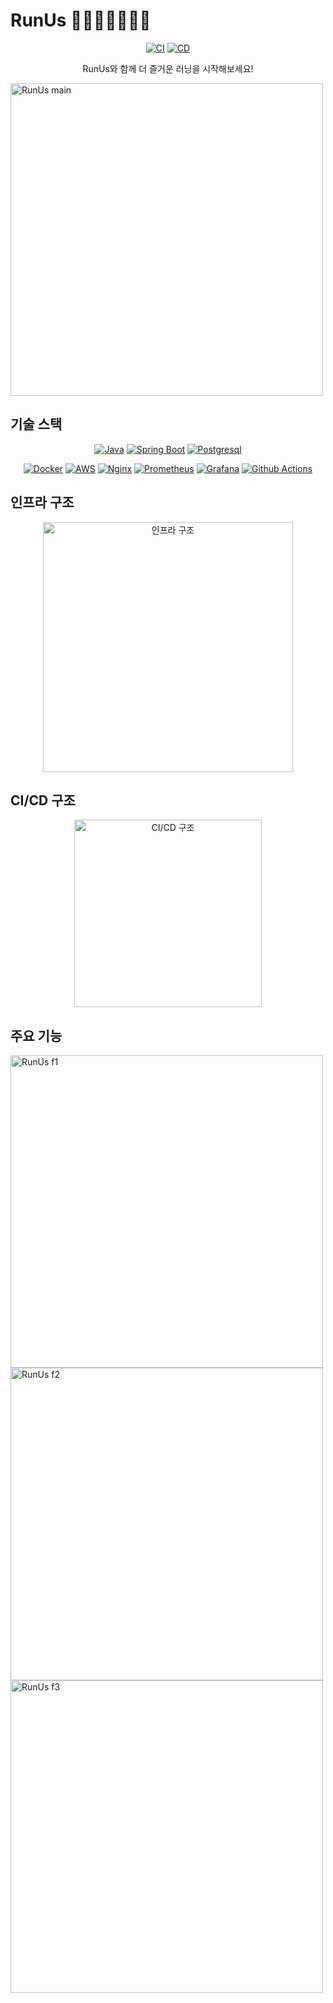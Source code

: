 # RunUs 🏃🏻‍♀️🌎‍🏃🏻‍🌏

<div align="center">

[![CI][CI_Badge]][CI_Link] [![CD][CD_Badge]][CD_Link]

</div>

[CI_Badge]: https://github.com/dnd-side-project/dnd-11th-2-backend/actions/workflows/CI.yml/badge.svg
[CI_Link]: https://github.com/dnd-side-project/dnd-11th-2-backend/actions/workflows/CI.yml
[CD_Badge]: https://github.com/dnd-side-project/dnd-11th-2-backend/actions/workflows/CD.yml/badge.svg
[CD_Link]: https://github.com/dnd-side-project/dnd-11th-2-backend/actions/workflows/CD.yml

<p align="center">RunUs와 함께 더 즐거운 러닝을 시작해보세요!</p>

<img src="https://github.com/user-attachments/assets/b09fe38f-9133-49c7-aa93-9dd681b447ac" height="500" alt="RunUs main">

## 기술 스택

<div align="center">

[![Java](https://img.shields.io/badge/Java_17-C17000?style=for-the-badge&logo=OpenJDK&logoColor=white)]() [![Spring Boot](https://img.shields.io/badge/Spring_Boot_3.2.3-60B030?style=for-the-badge&logo=Spring%20Boot&logoColor=white)]() [![Postgresql](https://img.shields.io/badge/postgresql_16.3-4169e1?style=for-the-badge&logo=postgresql&logoColor=white)]()

[![Docker](https://img.shields.io/badge/docker-2496ED?style=for-the-badge&logo=docker&logoColor=white)]() [![AWS](https://img.shields.io/badge/AWS-232F3E?style=for-the-badge&logo=amazonwebservices&logoColor=white)]() [![Nginx](https://img.shields.io/badge/nginx-009639?style=for-the-badge&logo=nginx&logoColor=white)]() [![Prometheus](https://img.shields.io/badge/prometheus-E6522C?style=for-the-badge&logo=prometheus&logoColor=white)]() [![Grafana](https://img.shields.io/badge/grafana-F46800?style=for-the-badge&logo=grafana&logoColor=white)]() [![Github Actions](https://img.shields.io/badge/Github_Actions-2088FF?style=for-the-badge&logo=github%20actions&logoColor=white)]()
</div>

## 인프라 구조

<div align="center">

<img src="https://github.com/user-attachments/assets/dcd55f43-648a-4180-81f7-4faeaa6f62f4" height="400" alt="인프라 구조">

</div>

## CI/CD 구조

<div align="center">

<img src="https://github.com/user-attachments/assets/500e05f2-3326-477d-894f-86b5918c6eb8" height="300" alt="CI/CD 구조">

</div>

## 주요 기능

<img src="https://github.com/user-attachments/assets/eac9cbd4-1ae5-4f04-9068-eb64ecc61083" height="500" alt="RunUs f1">
<img src="https://github.com/user-attachments/assets/d1327c21-7ba5-4b0b-ac4b-b6bc0cd5ef88" height="500" alt="RunUs f2">
<img src="https://github.com/user-attachments/assets/618c29ed-7ea8-416c-a37d-8b68a27ec5ac" height="500" alt="RunUs f3">
